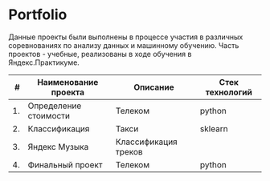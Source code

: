 # Portfolio

Данные проекты были выполнены в процессе участия в различных соревнованиях по анализу данных и машинному обучению. 
Часть проектов - учебные, реализованы в ходе обучения в Яндекс.Практикуме.

| **#** | **Наименование проекта** | **Описание** | **Стек технологий** |
|------:|--------------------------|--------------|---------------------|
|     1.| Определение стоимости    | Телеком      | python              |
|     2.| Классификация		       | Такси        | sklearn             |
|     3.| Яндекс Музыка            | Классификация треков |             |
|     4.| Финальный проект         | Телеком      | python              |


